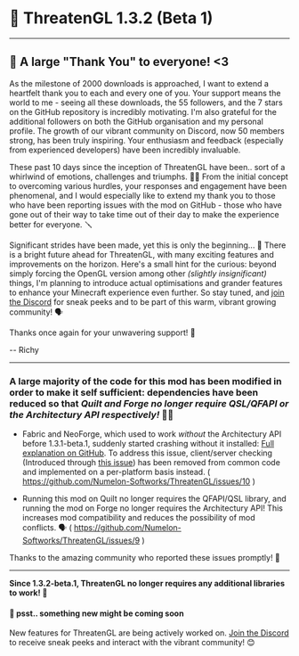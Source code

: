 # 🗽 ThreatenGL 1.3.2 (Beta 1)

----------
## 🫶 A large "Thank You" to everyone! <3
As the milestone of 2000 downloads is approached, I want to extend a heartfelt thank you to each and every one of you. Your support means the world to me - seeing all these downloads, the 55 followers, and the 7 stars on the GitHub repository is incredibly motivating. I'm also grateful for the additional followers on both the GitHub organisation and my personal profile. The growth of our vibrant community on Discord, now 50 members strong, has been truly inspiring. Your enthusiasm and feedback (especially from experienced developers) have been incredibly invaluable.

These past 10 days since the inception of ThreatenGL have been.. sort of a whirlwind of emotions, challenges and triumphs. 😵‍💫 From the initial concept to overcoming various hurdles, your responses and engagement have been phenomenal, and I would especially like to extend my thank you to those who have been reporting issues with the mod on GitHub - those who have gone out of their way to take time out of their day to make the experience better for everyone. 🪛

Significant strides have been made, yet this is only the beginning... 👀 There is a bright future ahead for ThreatenGL, with many exciting features and improvements on the horizon. Here's a small hint for the curious: beyond simply forcing the OpenGL version among other *(slightly insignificant)* things, I'm planning to introduce actual optimisations and grander features to enhance your Minecraft experience even further. So stay tuned, and [join the Discord](https://discord.gg/eYEDsnKh2T) for sneak peeks and to be part of this warm, vibrant growing community! 🗣️

Thanks once again for your unwavering support! 💖

-- Richy

----------

### A large majority of the code for this mod has been modified in order to make it self sufficient: dependencies have been reduced so that ***Quilt and Forge no longer require QSL/QFAPI or the Architectury API respectively!*** 🥳🗽

- Fabric and NeoForge, which used to work *without* the Architectury API before 1.3.1-beta.1, suddenly started crashing without it installed: [Full explanation on GitHub](https://github.com/Numelon-Softworks/ThreatenGL/issues/10#issuecomment-2120624064). To address this issue, client/server checking (Introduced through [this issue](https://github.com/Numelon-Softworks/ThreatenGL/issues/8)) has been removed from common code and implemented on a per-platform basis instead. ( https://github.com/Numelon-Softworks/ThreatenGL/issues/10 )

- Running this mod on Quilt no longer requires the QFAPI/QSL library, and running the mod on Forge no longer requires the Architectury API! This increases mod compatibility and reduces the possibility of mod conflicts. 🗣️ ( https://github.com/Numelon-Softworks/ThreatenGL/issues/9 )

Thanks to the amazing community who reported these issues promptly! 💖

----------

**Since 1.3.2-beta.1, ThreatenGL no longer requires any additional libraries to work! 🥳**

#### 🤫 psst.. something new might be coming soon
New features for ThreatenGL are being actively worked on. [Join the Discord](https://discord.gg/eYEDsnKh2T) to receive sneak peeks and interact with the vibrant community! 😊
